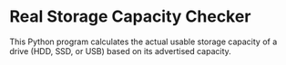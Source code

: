 # Real Storage Capacity Checker
This Python program calculates the actual usable storage capacity of a drive (HDD, SSD, or USB) based on its advertised capacity.
